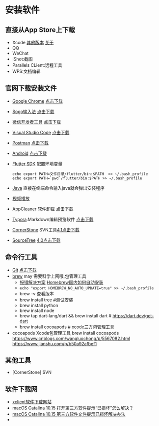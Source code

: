 # 安装软件
## 直接从App Store上下载
- Xcode [其他版本](https://developer.apple.com/download/more/) [关于](https://developer.apple.com/cn/support/xcode/)
- QQ 
- WeChat
- IShot:截图
- Parallels CLient:远程工具
- WPS:文档编辑


## 官网下载安装文件
- [Google Chrome](https://www.google.cn/intl/zh-CN/chrome/) [点击下载](https://dl.google.com/chrome/mac/stable/GGRO/googlechrome.dmg)

- [Sogo输入法](https://pinyin.sogou.com/mac/)  [点击下载](http://cdn2.ime.sogou.com/c01fa0af246155e5fb0820d7c1f277be/5ec9f88d/dl/index/1588947491/sogou_mac_58a.zip)

- [微信开发者工具](https://developers.weixin.qq.com/miniprogram/dev/devtools/download.html)  [点击下载](https://dldir1.qq.com/WechatWebDev/nightly/p-ae42ee2cde4d42ee80ac60b35f183a99/wechat_devtools_1.02.2004020.dmg)

- [Visual Studio Code](https://code.visualstudio.com)  [点击下载](https://vscode.cdn.azure.cn/stable/5763d909d5f12fe19f215cbfdd29a91c0fa9208a/VSCode-darwin-stable.zip)

- [Postman](https://www.postman.com/downloads/)  [点击下载](https://dl.pstmn.io/download/latest/osx)

- [Android](https://developer.android.google.cn/studio)  [点击下载](https://r3---sn-bvn0o-tpil.gvt1.com/edgedl/android/studio/install/3.6.3.0/android-studio-ide-192.6392135-mac.dmg?cms_redirect=yes&mh=9f&mip=119.33.194.221&mm=28&mn=sn-bvn0o-tpil&ms=nvh&mt=1590294792&mv=m&mvi=2&pl=19&shardbypass=yes)

- [Flutter SDK](https://flutter.dev/docs/development/tools/sdk/releases?tab=macos) 
	配置环境变量
	
	```shell
	echo export PATH=文件目录/flutter/bin:$PATH  >> ~/.bash_profile
	echo export PATH=`pwd`/flutter/bin:$PATH >> ~/.bash_profile
	```
	
- [Java](http://www.oracle.com/technetwork/java/javase/downloads) 直接在终端命令输入java就会弹出安装程序

- [视频播放](https://iina.io)

- [AppCleaner](http://freemacsoft.net/appcleaner/) 软件卸载 [点击下载](https://freemacsoft.net/downloads/AppCleaner_3.5.zip)

- [Typora](https://www.typora.io):Markdown编辑预览软件 [点击下载](https://freemacsoft.net/downloads/AppCleaner_3.5.zip)

- [CornerStone](https://xclient.info/search/s/svn/) SVN工具[4.1点击下载](http://u864.ch1-cucc-dd.tv002.com/down/dbb422373fa9e0077ec155c1a94b8fcf/Cornerstone_4.1_xclient.info.dmg?cts=wt-f-D119A33A194A221F9736c&ctp=119A33A194A221&ctt=1590328950&limit=1&spd=35000&ctk=dbb422373fa9e0077ec155c1a94b8fcf&chk=d2a500932d9e8bb25e63aba12065e47f-18115072&mtd=1)

- [SourceTree](https://www.sourcetreeapp.com)    [4.0点击下载](https://product-downloads.atlassian.com/software/sourcetree/ga/Sourcetree_4.0_229.zip)

## 命令行工具
- [Git](https://git-scm.com/download/mac) [点击下载](https://nchc.dl.sourceforge.net/project/git-osx-installer/git-2.15.0-intel-universal-mavericks.dmg)
- [brew](https://brew.sh) may 需要科学上网哦,包管理工具
	- [报错解决方案](https://www.zhihu.com/question/35928898?sort=created)   [Homebrew国内如何自动安装](https://zhuanlan.zhihu.com/p/111014448)
	- `echo "export HOMEBREW_NO_AUTO_UPDATE=true" >> ~/.bash_profile`
	- brew -v 查看版本
	- brew install tree #测试安装
	- brew install python  
	- brew install node
	- brew tap dart-lang/dart && brew install dart # https://dart.dev/get-dart
	- brew install cocoapods # xcode三方包管理工具
- cocoapods Xcode包管理工具
	brew install cocoapods
	https://www.cnblogs.com/wangluochong/p/5567082.html
	https://www.jianshu.com/p/b50a92afbef1

## 其他工具 
- [CornerStone] SVN 

## 软件下载网
- [xclient软件下载网站](https://xclient.info)
- [macOS Catalina 10.15 打开第三方软件提示“已损坏”怎么解决？](https://blog.csdn.net/mac666999/article/details/102683400)
- [macOS Catalina 10.15 第三方软件文件提示已损坏解决办法](https://blog.csdn.net/D_Y925224/article/details/102571444)
- 







